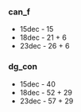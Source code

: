 ### can_f
 * 15dec - 15
 * 18dec - 21 + 6
 * 23dec - 26 + 6
### dg_con
 * 15dec - 40
 * 18dec - 52 + 29
 * 23dec - 57 + 29
